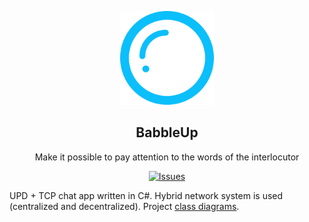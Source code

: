 <p align='center'>
  <img width='150' src='docs/img/IconLightApp.png'>
  <h2 align='center'>BabbleUp</h2>
  <p align='center'>
    Make it possible to pay attention to the words of the interlocutor
  </p>
</p>

<p align='center'>
  <a href="https://github.com/flurium/babble/issues">
    <img alt="Issues" src="https://img.shields.io/github/issues/flurium/babble" />
  </a>
</p>

UPD + TCP chat app written in C#. Hybrid network system is used (centralized and decentralized). Project [class diagrams](docs/diagrams/).

